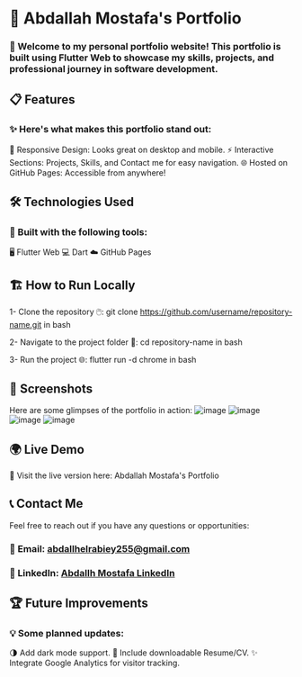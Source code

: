 # 🌟 Abdallah Mostafa's Portfolio
### 🎉 Welcome to my personal portfolio website! This portfolio is built using Flutter Web to showcase my skills, projects, and professional journey in software development.

## 📋 Features
### ✨ Here's what makes this portfolio stand out:
🎨 Responsive Design: Looks great on desktop and mobile.
⚡ Interactive Sections: Projects, Skills, and Contact me for easy navigation.
🌐 Hosted on GitHub Pages: Accessible from anywhere!

## 🛠️ Technologies Used
### 🔧 Built with the following tools:
🖥️ Flutter Web
💻 Dart
☁️ GitHub Pages

## 🏗️ How to Run Locally
1- Clone the repository 🖱️:
 git clone https://github.com/username/repository-name.git in bash
 
2- Navigate to the project folder 📂:
cd repository-name in bash

3- Run the project 🌐:
flutter run -d chrome in bash

## 📸 Screenshots
Here are some glimpses of the portfolio in action:
![image](https://github.com/user-attachments/assets/52c32b93-3f69-4895-90ae-5df329a2eebb)
![image](https://github.com/user-attachments/assets/43c3f198-28ae-4941-aa4e-9548e3ecd750)
![image](https://github.com/user-attachments/assets/4cf38b43-8451-48f1-b4f7-9181a0547d84)
![image](https://github.com/user-attachments/assets/300c0b44-c20d-4a30-9493-db66da296bc1)

## 🌍 Live Demo
🔗 Visit the live version here: Abdallah Mostafa's Portfolio

## 📞 Contact Me
Feel free to reach out if you have any questions or opportunities:
### 📧 Email: abdallhelrabiey255@gmail.com
### 💼 LinkedIn: [Abdallh Mostafa LinkedIn](https://www.linkedin.com/in/abdallh-mostafa-elrabiey/)

## 🏆 Future Improvements
### 💡 Some planned updates:
🌗 Add dark mode support.
📂 Include downloadable Resume/CV.
✨ Integrate Google Analytics for visitor tracking.

